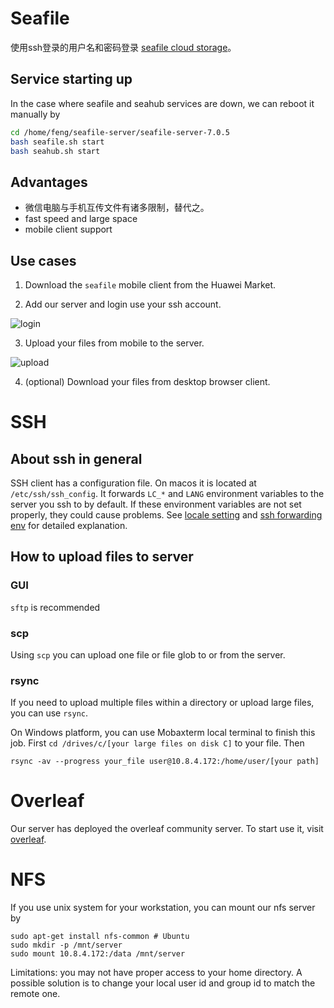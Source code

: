 # Seafile
使用ssh登录的用户名和密码登录 [seafile cloud storage](http://10.8.4.170:8030/)。

## Service starting up
In the case where seafile and seahub services are down, we can reboot it manually by
```bash
cd /home/feng/seafile-server/seafile-server-7.0.5
bash seafile.sh start
bash seahub.sh start
```

## Advantages

* 微信电脑与手机互传文件有诸多限制，替代之。
* fast speed and large space
* mobile client support

## Use cases

1. Download the `seafile` mobile client from the Huawei Market.

2. Add our server and login use your ssh account.

![login](./images/seafile-android-1.jpg)

3. Upload your files from mobile to the server.

![upload](./images/seafile-android-2.jpg)

4. (optional) Download your files from desktop browser client.

# SSH
## About ssh in general
SSH client has a configuration file. On macos it is located at `/etc/ssh/ssh_config`. It forwards `LC_*` and `LANG` environment variables to the server you ssh to by default. If these environment variables are not set properly, they could cause problems. See [locale setting](https://askubuntu.com/questions/412495/setlocale-lc-ctype-cannot-change-locale-utf-8) and [ssh forwarding env](https://superuser.com/questions/513819/utf-8-locale-portability-and-ssh) for detailed explanation.

## How to upload files to server
### GUI
`sftp` is recommended
### scp
Using `scp` you can upload one file or file glob to or from the server.
### rsync
If you need to upload multiple files within a directory or upload large files, you can use `rsync`.

On Windows platform, you can use Mobaxterm local terminal to finish this job. First `cd /drives/c/[your large files on disk C]` to your file. Then 
```shell
rsync -av --progress your_file user@10.8.4.172:/home/user/[your path]
```

# Overleaf
Our server has deployed the overleaf community server.
To start use it, visit [overleaf](http://10.8.4.172:8031).

# NFS
If you use unix system for your workstation, you can mount our nfs server by

```shell
sudo apt-get install nfs-common # Ubuntu
sudo mkdir -p /mnt/server
sudo mount 10.8.4.172:/data /mnt/server
```

Limitations: you may not have proper access to your home directory. A possible solution is to change your local user id and group id to match the
remote one.